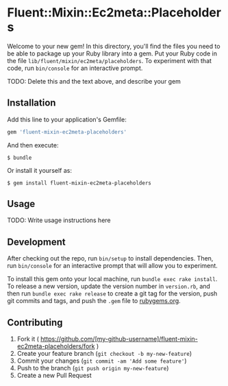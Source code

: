 # Fluent::Mixin::Ec2meta::Placeholders

Welcome to your new gem! In this directory, you'll find the files you need to be able to package up your Ruby library into a gem. Put your Ruby code in the file `lib/fluent/mixin/ec2meta/placeholders`. To experiment with that code, run `bin/console` for an interactive prompt.

TODO: Delete this and the text above, and describe your gem

## Installation

Add this line to your application's Gemfile:

```ruby
gem 'fluent-mixin-ec2meta-placeholders'
```

And then execute:

    $ bundle

Or install it yourself as:

    $ gem install fluent-mixin-ec2meta-placeholders

## Usage

TODO: Write usage instructions here

## Development

After checking out the repo, run `bin/setup` to install dependencies. Then, run `bin/console` for an interactive prompt that will allow you to experiment.

To install this gem onto your local machine, run `bundle exec rake install`. To release a new version, update the version number in `version.rb`, and then run `bundle exec rake release` to create a git tag for the version, push git commits and tags, and push the `.gem` file to [rubygems.org](https://rubygems.org).

## Contributing

1. Fork it ( https://github.com/[my-github-username]/fluent-mixin-ec2meta-placeholders/fork )
2. Create your feature branch (`git checkout -b my-new-feature`)
3. Commit your changes (`git commit -am 'Add some feature'`)
4. Push to the branch (`git push origin my-new-feature`)
5. Create a new Pull Request
